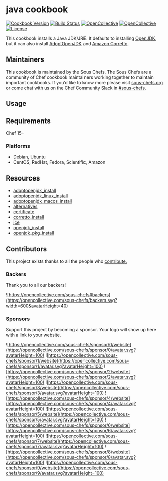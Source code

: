 # java cookbook

[![Cookbook Version](https://img.shields.io/cookbook/v/java.svg)](https://supermarket.chef.io/cookbooks/java)
[![Build Status](https://img.shields.io/circleci/project/github/sous-chefs/java/master.svg)](https://circleci.com/gh/sous-chefs/java)
[![OpenCollective](https://opencollective.com/sous-chefs/backers/badge.svg)](#backers)
[![OpenCollective](https://opencollective.com/sous-chefs/sponsors/badge.svg)](#sponsors)
[![License](https://img.shields.io/badge/License-Apache%202.0-green.svg)](https://opensource.org/licenses/Apache-2.0)

This cookbook installs a Java JDK/JRE. It defaults to installing [OpenJDK](https://openjdk.java.net/), but it can also install [AdoptOpenJDK](https://adoptopenjdk.net/) and [Amazon Corretto](https://corretto.aws/).

## Maintainers

This cookbook is maintained by the Sous Chefs. The Sous Chefs are a community of Chef cookbook maintainers working together to maintain important cookbooks. If you’d like to know more please visit [sous-chefs.org](https://sous-chefs.org/) or come chat with us on the Chef Community Slack in [#sous-chefs](https://chefcommunity.slack.com/messages/C2V7B88SF).

## Usage

## Requirements

Chef 15+

### Platforms

- Debian, Ubuntu
- CentOS, RedHat, Fedora, Scientific, Amazon

## Resources

- [adoptopenjdk_install](https://github.com/sous-chefs/java/blob/master/documentation/resources/adoptopenjdk_install.md)
- [adoptopenjdk_linux_install](https://github.com/sous-chefs/java/blob/master/documentation/resources/adoptopenjdk_linux_install.md)
- [adoptopenjdk_macos_install](https://github.com/sous-chefs/java/blob/master/documentation/resources/adoptopenjdk_macos_install.md)
- [alternatives](https://github.com/sous-chefs/java/blob/master/documentation/resources/alternatives.md)
- [certificate](https://github.com/sous-chefs/java/blob/master/documentation/resources/certificate.md)
- [corretto_install](https://github.com/sous-chefs/java/blob/master/documentation/resources/corretto_install.md)
- [jce](https://github.com/sous-chefs/java/blob/master/documentation/resources/jce.md)
- [openjdk_install](https://github.com/sous-chefs/java/blob/master/documentation/resources/openjdk_install.md)
- [openjdk_pkg_install](https://github.com/sous-chefs/java/blob/master/documentation/resources/openjdk_pkg_install.md)

## Contributors

This project exists thanks to all the people who [contribute.](https://opencollective.com/sous-chefs/contributors.svg?width=890&button=false)

### Backers

Thank you to all our backers!

![https://opencollective.com/sous-chefs#backers](https://opencollective.com/sous-chefs/backers.svg?width=600&avatarHeight=40)

### Sponsors

Support this project by becoming a sponsor. Your logo will show up here with a link to your website.

![https://opencollective.com/sous-chefs/sponsor/0/website](https://opencollective.com/sous-chefs/sponsor/0/avatar.svg?avatarHeight=100)
![https://opencollective.com/sous-chefs/sponsor/1/website](https://opencollective.com/sous-chefs/sponsor/1/avatar.svg?avatarHeight=100)
![https://opencollective.com/sous-chefs/sponsor/2/website](https://opencollective.com/sous-chefs/sponsor/2/avatar.svg?avatarHeight=100)
![https://opencollective.com/sous-chefs/sponsor/3/website](https://opencollective.com/sous-chefs/sponsor/3/avatar.svg?avatarHeight=100)
![https://opencollective.com/sous-chefs/sponsor/4/website](https://opencollective.com/sous-chefs/sponsor/4/avatar.svg?avatarHeight=100)
![https://opencollective.com/sous-chefs/sponsor/5/website](https://opencollective.com/sous-chefs/sponsor/5/avatar.svg?avatarHeight=100)
![https://opencollective.com/sous-chefs/sponsor/6/website](https://opencollective.com/sous-chefs/sponsor/6/avatar.svg?avatarHeight=100)
![https://opencollective.com/sous-chefs/sponsor/7/website](https://opencollective.com/sous-chefs/sponsor/7/avatar.svg?avatarHeight=100)
![https://opencollective.com/sous-chefs/sponsor/8/website](https://opencollective.com/sous-chefs/sponsor/8/avatar.svg?avatarHeight=100)
![https://opencollective.com/sous-chefs/sponsor/9/website](https://opencollective.com/sous-chefs/sponsor/9/avatar.svg?avatarHeight=100)
